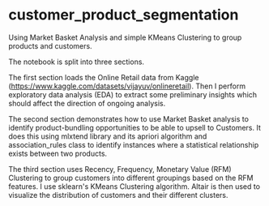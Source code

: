 # customer_product_segmentation
Using Market Basket Analysis and simple KMeans Clustering to group products and customers.

The notebook is split into three sections.

The first section loads the Online Retail data from Kaggle (https://www.kaggle.com/datasets/vijayuv/onlineretail). Then I perform exploratory data analysis (EDA) to extract some preliminary insights which should affect the direction of ongoing analysis.

The second section demonstrates how to use Market Basket analysis to identify product-bundling opportunities to be able to upsell to Customers. It does this using mlxtend library and its apriori algorithm and association_rules class to identify instances where a statistical relationship exists between two products.

The third section uses Recency, Frequency, Monetary Value (RFM) Clustering to group customers into different groupings based on the RFM features. I use sklearn's KMeans Clustering algorithm. Altair is then used to visualize the distribution of customers and their different clusters.
